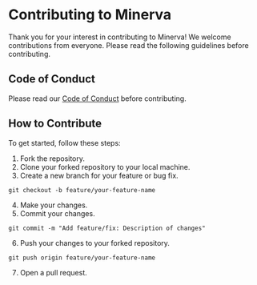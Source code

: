 # Contributing to Minerva

Thank you for your interest in contributing to Minerva! We welcome contributions from everyone. Please read the following guidelines before contributing.

## Code of Conduct

Please read our [Code of Conduct](CODE_OF_CONDUCT.md) before contributing.

## How to Contribute

To get started, follow these steps:

1. Fork the repository.
2. Clone your forked repository to your local machine.
3. Create a new branch for your feature or bug fix.

`git checkout -b feature/your-feature-name`

4. Make your changes.
5. Commit your changes.

`git commit -m "Add feature/fix: Description of changes"`

6. Push your changes to your forked repository.

`git push origin feature/your-feature-name`

7. Open a pull request.
